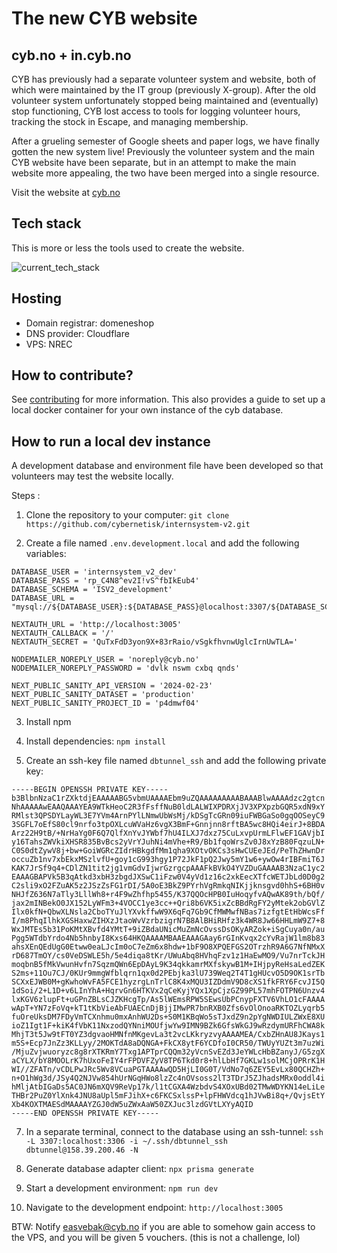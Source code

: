 
# The new CYB website

## cyb.no + in.cyb.no

CYB has previously had a separate volunteer system and website, both of which were maintained by the IT group (previously X-group). After the old volunteer system unfortunately stopped being maintained and (eventually) stop functioning, CYB lost access to tools for logging volunteer hours, tracking the stock in Escape, and managing membership. 

After a grueling semester of Google sheets and paper logs, we have finally gotten the new system live! Previously the volunteer system and the main CYB website have been separate, but in an attempt to make the main website more appealing, the two have been merged into a single resource.

Visit the website at [cyb.no](https://cyb.no)

## Tech stack

This is more or less the tools used to create the website.

![current_tech_stack](https://github.com/user-attachments/assets/6ecb70d6-a299-4496-ae63-2572730de77d)

## Hosting

* Domain registrar: domeneshop
* DNS provider: Cloudflare
* VPS: NREC


## How to contribute?
See [contributing](CONTRIBUTING.md) for more information. This also provides a guide to set up a local docker container for your own instance of the cyb database.

## How to run a local dev instance

A development database and environment file have been developed so that volunteers may test the website locally.

Steps :
1. Clone the repository to your computer: `git clone https://github.com/cybernetisk/internsystem-v2.git`

2. Create a file named `.env.development.local` and add the following variables:

```.env.development.local
DATABASE_USER = 'internsystem_v2_dev'
DATABASE_PASS = 'rp_C4N8^ev2I!vS^fbIkEub4'
DATABASE_SCHEMA = 'ISV2_development'
DATABASE_URL = "mysql://${DATABASE_USER}:${DATABASE_PASS}@localhost:3307/${DATABASE_SCHEMA}"

NEXTAUTH_URL = 'http://localhost:3005'
NEXTAUTH_CALLBACK = '/'
NEXTAUTH_SECRET = 'QuTxFdD3yon9X+83rRaio/vSgkfhvnwUglcIrnUwTLA='

NODEMAILER_NOREPLY_USER = 'noreply@cyb.no'
NODEMAILER_NOREPLY_PASSWORD = 'dvlk nswm cxbq qnds'

NEXT_PUBLIC_SANITY_API_VERSION = '2024-02-23'
NEXT_PUBLIC_SANITY_DATASET = 'production'
NEXT_PUBLIC_SANITY_PROJECT_ID = 'p4dmwf04'
```

3. Install npm

4. Install dependencies: `npm install`

5. Create an ssh-key file named `dbtunnel_ssh` and add the following private key:

```
-----BEGIN OPENSSH PRIVATE KEY-----
b3BlbnNzaC1rZXktdjEAAAAABG5vbmUAAAAEbm9uZQAAAAAAAAABAAABlwAAAAdzc2gtcn
NhAAAAAwEAAQAAAYEA9WTkHeoC2R3fFsffNuB0ldLALWIXPDRXjJV3XPXpzbGQR5xdN9xY
RMlst3QPSDYLayWL3E7YVm4ArnPYlLNmwUbWsMj/kDSgTcGRn09iuFWBGaSo0gqOOSeyC9
3SGFL7oEfS80cl9nrfo3tpOXLcuWVaHz6vgX3BmF+Gnnjnn8rftBA5wc8HQi4eirJ+8BDA
Arz22H9tB/+NrHaYg0F6Q7QlfXnYvJYWbf7hU4ILXJ7dxz75CuLxvpUrmLFlwEF1GAVjbI
y16TahsZWVkiXHSR835BvBcs2yVrYJuhNi4mVhe+R9/Bb1fqoWrsZv0J8xYzB80FqzuLN+
C0S0dtZywV8j+bw+GoiWGRcZIdrHBkgdfMm1qha9XOtvOKCs3sHwCUEeJEd/PeThZHwnDr
occuZb1nv7xbEkxMSzlvfU+goy1cG993hgy1P72JkF1pQ2Jwy5mY1w6+ywOw4rIBFmiT6J
KAK7JrSf9q4+CDlZN1tit2jg1vmGdvIjwrGzrgcpAAAFkBVkO4YVZDuGAAAAB3NzaC1yc2
EAAAGBAPVk5B3qAtkd3xbH3zbgdJXSwC1iFzw0V4yVd1z16c2xkEecXTfcWETJbLd0D0g2
C2sli9xO2FZuAK5z2JSzZsFG1rDI/5A0oE3BkZ9PYrhVgRmkqNIKjjknsgvd0hhS+6BH0v
NHJfZ636N7aTly3LllWh8+r4F9wZhfhp5455/K37QQOcHPB0IuHoqyfvAQwAK89th/bQf/
jax2mINBekO0JX152LyWFm3+4VOCC1ye3cc++Qri8b6VK5ixZcBBdRgFY2yMtek2obGVlZ
Ilx0kfN+QbwXLNsla2CboTYuJlYXvkffwW9X6qFq7Gb9CfMWMwfNBas7izfgtEtHbWcsFf
I/m8PhqIlhkXGSHaxwZIHXzJtaoWvVzrbzigrN7B8AlBHiRHfz3k4WR8Jw66HHLmW9Z7+8
WxJMTEs5b31PoKMtXBvfd4YMtT+9iZBdaUNicMuZmNcOvssDsOKyARZok+iSgCuya0n/au
Pgg5WTdbYrdo4Nb5hnbyI8Kxs64HKQAAAAMBAAEAAAGAay6rGInKvqx2cYvRajW1lm8b83
ahsXEnQEdUgG0Etww0eaLJcIm0oC7eZm6x8hdw+1bF9O8XPQEFGS2OTrzhR9A6G7NfNMxX
rD687TmOY/cs0VeDSWLE5h/5e4diqa8tKr/UWuAbq8HVhqFzv1z1HaEwMO9/Vu7nrTckJH
moqbnB5fMkVwunHvfn7SqzmQWn6EpDAyL9K34qkkamrMXfskywB1M+IHjpyReHsaLedZEK
S2ms+11Ou7CJ/0KUr9mmgWfblqrn1qx0d2PEbjka3lU739Weq2T4T1gHUcvO5D9OK1srTb
SCXxEJWB0M+gKwhoWvFA5FCE1hyzrgLnTrlC8K4xMQU3IZDdmV9D8cXS1fkFRY6FcvJI5Q
1dSoi/2+L1D+v6LInYhA+HqrvGn6HTKVx2qCeKyjYQx1XpCjzGZ99PL57mhFOTPN6Unzv4
lxKGV6zlupFt+uGPnZBLsCJZKHcgTp/As5lWEmsRPW5SEwsUbPCnypFXTV6VhLO1cFAAAA
wApT+YN7zFoVq+kT1tKbVieAbFUAECnDjBjjIMwPR7bnRXB0Zfs6vOlOnoaRKTOZLyqrb5
fuOreUksDM7FDyVmTCXnhmu0mxAnhWU2Ds+S0M1KBqWo5sTJxdZ9n2pYgNWDIULZWxE8XU
ioZ1Igt1F+kiK4fVbK11NxzodQYNniMOUfjwYw9IMN9BZk6GfsWkGJ9wRzdymURFhCWA8k
MhjT3t5Jw9tFT0YZ3dgvaoHMNfnMKgevLa3t2vcLKkryzvyAAAAMEA/CxbZHnAU8JKays1
m5S+Ecp7JnZz3KLLyy/2MOKTdA8aDQNGA+FkCX8ytF6YCDfoI0CR50/TWUyYUZt3m7uzWi
/MjuZvjwuoryzc8g8rXTKRmY7Txg1APTprCQQm32yVcnSvEZd3JeYWLcHbBZanyJ/G5zgX
aCYLX/bY8MOOLrK7hUxoFeIY4rFPDVFZyV8TP6Tkd0r8+hlLbHf7GKLw1solMCjOPRrK1H
WI//ZFATn/vCDLPwJRc5Wv8VCuaPGTAAAAwQD5HjLI0G0T/VdNo7q6ZEY5EvLx80QCHZh+
n+O1hWg3d/JSy4Q2NJVw854hUrNGqHWo8lzZc4nOVsoss2lT3TDrJ5ZJhadsMRx0oddl4i
hMljAtbIGaDs5AC0JN6mXQV9ReVp17k/l1tCGXA4WzbdvS4XOxUBd02TMwWDYKN14eLiLe
THBr2PuZ0YlXnk4JNU8aUpl5mFJihX+c6FKCSxlssP+lpFHWVdcq1hJVwBi8q+/QvjsEtY
Xb4KOXTMAESdMAAAAYZGJ0dW5uZWxAaW50ZXJuc3lzdGVtLXYyAQID
-----END OPENSSH PRIVATE KEY-----
```

7. In a separate terminal, connect to the database using an ssh-tunnel: `ssh -L 3307:localhost:3306 -i ~/.ssh/dbtunnel_ssh dbtunnel@158.39.200.46 -N`

8. Generate database adapter client: `npx prisma generate`

9. Start a development environment: `npm run dev`

10. Navigate to the development endpoint: `http://localhost:3005`

BTW: Notify easvebak@cyb.no if you are able to somehow gain access to the VPS, and you will be given 5 vouchers. (this is not a challenge, lol)
